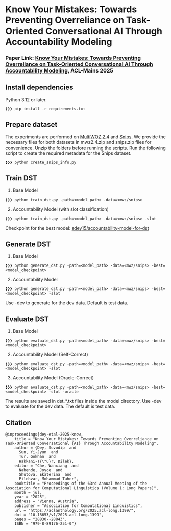 # Know Your Mistakes: Towards Preventing Overreliance on Task-Oriented Conversational AI Through Accountability Modeling

### Paper Link: [Know Your Mistakes: Towards Preventing Overreliance on Task-Oriented Conversational AI Through Accountability Modeling](https://aclanthology.org/2025.acl-long.1399/), ACL-Mains 2025

## Install dependencies
Python 3.12 or later.
```console
❱❱❱ pip install -r requirements.txt
```

## Prepare dataset
The experiments are performed on [MultiWOZ 2.4](https://github.com/smartyfh/MultiWOZ2.4) and [Snips](https://github.com/snipsco/snips-nlu). We provide the necessary files for both datasets in mwz2.4.zip and snips.zip files for convenience. Unzip the folders before running the scripts. Run the following script to create the required metadata for the Snips dataset.

```console
❱❱❱ python create_snips_info.py
```

## Train DST
1. Base Model
```console
❱❱❱ python train_dst.py -path=<model_path> -data=<mwz/snips>
```
2. Accountability Model (with slot classification)
```console
❱❱❱ python train_dst.py -path=<model_path> -data=<mwz/snips> -slot
```
Checkpoint for the best model: [sdey15/accountability-model-for-dst](https://huggingface.co/sdey15/accountability-model-for-dst)

## Generate DST
1. Base Model
```console
❱❱❱ python generate_dst.py -path=<model_path> -data=<mwz/snips> -best=<model_checkpoint>
```
2. Accountability Model
```console
❱❱❱ python generate_dst.py -path=<model_path> -data=<mwz/snips> -best=<model_checkpoint> -slot
```
Use -dev to generate for the dev data. Default is test data.

## Evaluate DST
1. Base Model
```console
❱❱❱ python evaluate_dst.py -path=<model_path> -data=<mwz/snips> -best=<model_checkpoint>
```
2. Accountability Model (Self-Correct)
```console
❱❱❱ python evaluate_dst.py -path=<model_path> -data=<mwz/snips> -best=<model_checkpoint> -slot
```

3. Accountability Model (Oracle-Correct)
```console
❱❱❱ python evaluate_dst.py -path=<model_path> -data=<mwz/snips> -best=<model_checkpoint> -slot -oracle
```
The results are saved in dst_*.txt files inside the model directory. Use -dev to evaluate for the dev data. The default is test data.

## Citation
```console
@inproceedings{dey-etal-2025-know,
    title = "Know Your Mistakes: Towards Preventing Overreliance on Task-Oriented Conversational {AI} Through Accountability Modeling",
    author = {Dey, Suvodip  and
      Sun, Yi-Jyun  and
      Tur, Gokhan  and
      Hakkani-T{\"u}r, Dilek},
    editor = "Che, Wanxiang  and
      Nabende, Joyce  and
      Shutova, Ekaterina  and
      Pilehvar, Mohammad Taher",
    booktitle = "Proceedings of the 63rd Annual Meeting of the Association for Computational Linguistics (Volume 1: Long Papers)",
    month = jul,
    year = "2025",
    address = "Vienna, Austria",
    publisher = "Association for Computational Linguistics",
    url = "https://aclanthology.org/2025.acl-long.1399/",
    doi = "10.18653/v1/2025.acl-long.1399",
    pages = "28830--28843",
    ISBN = "979-8-89176-251-0"}
```
